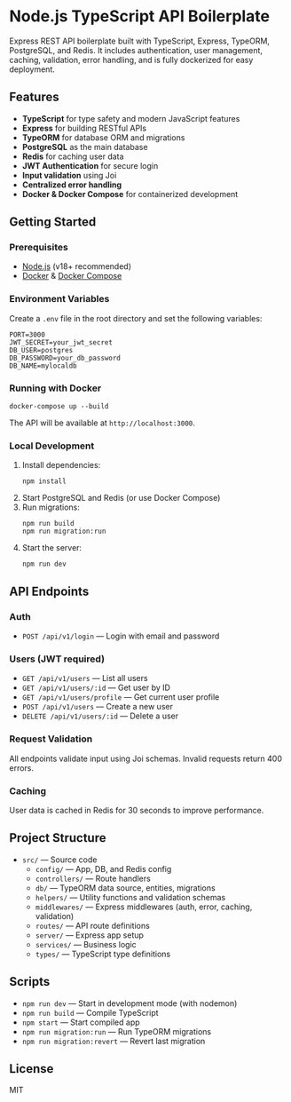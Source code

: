 # Node.js TypeScript API Boilerplate

Express REST API boilerplate built with TypeScript, Express, TypeORM, PostgreSQL, and Redis. It includes authentication, user management, caching, validation, error handling, and is fully dockerized for easy deployment.

## Features

- **TypeScript** for type safety and modern JavaScript features
- **Express** for building RESTful APIs
- **TypeORM** for database ORM and migrations
- **PostgreSQL** as the main database
- **Redis** for caching user data
- **JWT Authentication** for secure login
- **Input validation** using Joi
- **Centralized error handling**
- **Docker & Docker Compose** for containerized development

## Getting Started

### Prerequisites

- [Node.js](https://nodejs.org/) (v18+ recommended)
- [Docker](https://www.docker.com/) & [Docker Compose](https://docs.docker.com/compose/)

### Environment Variables

Create a `.env` file in the root directory and set the following variables:

```
PORT=3000
JWT_SECRET=your_jwt_secret
DB_USER=postgres
DB_PASSWORD=your_db_password
DB_NAME=mylocaldb
```

### Running with Docker

```
docker-compose up --build
```

The API will be available at `http://localhost:3000`.

### Local Development

1. Install dependencies:
   ```
   npm install
   ```
2. Start PostgreSQL and Redis (or use Docker Compose)
3. Run migrations:
   ```
   npm run build
   npm run migration:run
   ```
4. Start the server:
   ```
   npm run dev
   ```

## API Endpoints

### Auth

- `POST /api/v1/login` — Login with email and password

### Users (JWT required)

- `GET /api/v1/users` — List all users
- `GET /api/v1/users/:id` — Get user by ID
- `GET /api/v1/users/profile` — Get current user profile
- `POST /api/v1/users` — Create a new user
- `DELETE /api/v1/users/:id` — Delete a user

### Request Validation

All endpoints validate input using Joi schemas. Invalid requests return 400 errors.

### Caching

User data is cached in Redis for 30 seconds to improve performance.

## Project Structure

- `src/` — Source code
  - `config/` — App, DB, and Redis config
  - `controllers/` — Route handlers
  - `db/` — TypeORM data source, entities, migrations
  - `helpers/` — Utility functions and validation schemas
  - `middlewares/` — Express middlewares (auth, error, caching, validation)
  - `routes/` — API route definitions
  - `server/` — Express app setup
  - `services/` — Business logic
  - `types/` — TypeScript type definitions

## Scripts

- `npm run dev` — Start in development mode (with nodemon)
- `npm run build` — Compile TypeScript
- `npm start` — Start compiled app
- `npm run migration:run` — Run TypeORM migrations
- `npm run migration:revert` — Revert last migration

## License

MIT
